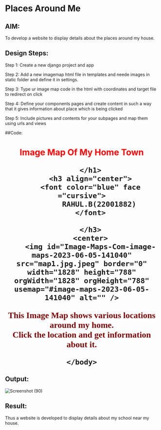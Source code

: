 # Places Around Me
## AIM:
To develop a website to display details about the places around my house.

## Design Steps:
Step 1:
Create a new django project and app

Step 2:
Add a new imagemap html file in templates and neede images in static folder and define it in settings.

Step 3:
Type ur image map code in the html with coordinates and target file to redirect on click

Step 4:
Define your components pages and create content in such a way that it gives information about place which is being clicked

Step 5:
Include pictures and contents for your subpages and map them using urls and views

##Code:
<!DOCTYPE html>
<html>
    <head>
        <title>
            Image Map
        </title>
    </head>
    <body >
        <h1 align="center" >
            <font color="red" >
                    Image Map Of My Home Town
            </font>


            
        </h1>
        <h3 align="center">
        <font color="blue" face ="cursive">
            RAHUL.B(22001882)
        </font>
            
        </h3>
        <center>
        <img id="Image-Maps-Com-image-maps-2023-06-05-141040" src="map1.jpg.jpeg" border="0" width="1828" height="788" orgWidth="1828" orgHeight="788" usemap="#image-maps-2023-06-05-141040" alt="" />
<map name="image-maps-2023-06-05-141040" id="ImageMapsCom-image-maps-2023-06-05-141040">
<area  alt="" title="stadium" href="stadium.html" shape="rect" coords="693,401.00001525878906,743,451.00001525878906" style="outline:none;" target="_self"     />
<area  alt="" title="stadium" href="stadium.html" shape="rect" coords="493,418,668,665" style="outline:none;" target="_self"     />
<area  alt="" title="temple" href="temple.html" shape="rect" coords="1381,184,1456,276" style="outline:none;" target="_self"     />
<area  alt="" title="mosque" href="mosque.html" shape="rect" coords="942,453,1017,545" style="outline:none;" target="_self"     />
<area  alt="" title="theater" href="theater.html" shape="rect" coords="1831,302,1874,353" style="outline:none;" target="_self"     />
<area  alt="" title="postoffice" href="postoffice.html" shape="rect" coords="1801,479,1844,530" style="outline:none;" target="_self"     />
<area shape="rect" coords="1918,1078,1920,1080" alt="Image Map" style="outline:none;" title="Image Map" href="https://www.image-maps.com/" />
</map>
        </center>
        <p align="center">
            <font color="maroon"  face="Comic Sans MS" >
                This Image Map shows various locations around my home.<br>
                Click the location and get information about it.
            </font>
        </p>


    </body>
</html>


## Output:

![Screenshot (90)](https://github.com/RAHUL-22001882/places-around-me/assets/123528986/09e40feb-90d6-4bd0-9b7b-6eb73ee477bd)

## Result:
Thus a website is developed to display details about my school near my house.
